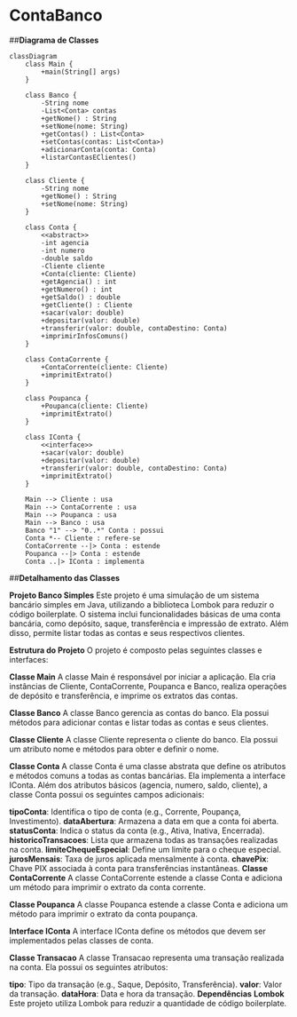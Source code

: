 # ContaBanco

##**Diagrama de Classes**
```mermaid
classDiagram
    class Main {
        +main(String[] args)
    }

    class Banco {
        -String nome
        -List<Conta> contas
        +getNome() : String
        +setNome(nome: String)
        +getContas() : List<Conta>
        +setContas(contas: List<Conta>)
        +adicionarConta(conta: Conta)
        +listarContasEClientes()
    }

    class Cliente {
        -String nome
        +getNome() : String
        +setNome(nome: String)
    }

    class Conta {
        <<abstract>>
        -int agencia
        -int numero
        -double saldo
        -Cliente cliente
        +Conta(cliente: Cliente)
        +getAgencia() : int
        +getNumero() : int
        +getSaldo() : double
        +getCliente() : Cliente
        +sacar(valor: double)
        +depositar(valor: double)
        +transferir(valor: double, contaDestino: Conta)
        +imprimirInfosComuns()
    }

    class ContaCorrente {
        +ContaCorrente(cliente: Cliente)
        +imprimitExtrato()
    }

    class Poupanca {
        +Poupanca(cliente: Cliente)
        +imprimitExtrato()
    }

    class IConta {
        <<interface>>
        +sacar(valor: double)
        +depositar(valor: double)
        +transferir(valor: double, contaDestino: Conta)
        +imprimitExtrato()
    }

    Main --> Cliente : usa
    Main --> ContaCorrente : usa
    Main --> Poupanca : usa
    Main --> Banco : usa
    Banco "1" --> "0..*" Conta : possui
    Conta *-- Cliente : refere-se
    ContaCorrente --|> Conta : estende
    Poupanca --|> Conta : estende
    Conta ..|> IConta : implementa

```

##**Detalhamento das Classes**

**Projeto Banco Simples**
Este projeto é uma simulação de um sistema bancário simples em Java, utilizando a biblioteca Lombok para reduzir o código boilerplate. O sistema inclui funcionalidades básicas de uma conta bancária, como depósito, saque, transferência e impressão de extrato. Além disso, permite listar todas as contas e seus respectivos clientes.

**Estrutura do Projeto**
O projeto é composto pelas seguintes classes e interfaces:

**Classe Main**
A classe Main é responsável por iniciar a aplicação. Ela cria instâncias de Cliente, ContaCorrente, Poupanca e Banco, realiza operações de depósito e transferência, e imprime os extratos das contas.

**Classe Banco**
A classe Banco gerencia as contas do banco. Ela possui métodos para adicionar contas e listar todas as contas e seus clientes.

**Classe Cliente**
A classe Cliente representa o cliente do banco. Ela possui um atributo nome e métodos para obter e definir o nome.

**Classe Conta**
A classe Conta é uma classe abstrata que define os atributos e métodos comuns a todas as contas bancárias. Ela implementa a interface IConta. Além dos atributos básicos (agencia, numero, saldo, cliente), a classe Conta possui os seguintes campos adicionais:

**tipoConta**: Identifica o tipo de conta (e.g., Corrente, Poupança, Investimento).
**dataAbertura**: Armazena a data em que a conta foi aberta.
**statusConta**: Indica o status da conta (e.g., Ativa, Inativa, Encerrada).
**historicoTransacoes**: Lista que armazena todas as transações realizadas na conta.
**limiteChequeEspecial**: Define um limite para o cheque especial.
**jurosMensais**: Taxa de juros aplicada mensalmente à conta.
**chavePix**: Chave PIX associada à conta para transferências instantâneas.
**Classe ContaCorrente**
A classe ContaCorrente estende a classe Conta e adiciona um método para imprimir o extrato da conta corrente.

**Classe Poupanca**
A classe Poupanca estende a classe Conta e adiciona um método para imprimir o extrato da conta poupança.

**Interface IConta**
A interface IConta define os métodos que devem ser implementados pelas classes de conta.

**Classe Transacao**
A classe Transacao representa uma transação realizada na conta. Ela possui os seguintes atributos:

**tipo**: Tipo da transação (e.g., Saque, Depósito, Transferência).
**valor**: Valor da transação.
**dataHora**: Data e hora da transação.
**Dependências**
**Lombok**
Este projeto utiliza Lombok para reduzir a quantidade de código boilerplate.
